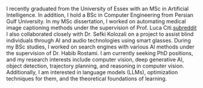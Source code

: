I recently graduated from the University of Essex with an MSc in Artificial Intelligence. In addition, I hold a BSc in Computer Engineering from Persian Gulf University. In my MSc dissertation, I worked on automating medical image captioning methods under the supervision of Prof. Luca Citi.[subreddit](http://reddit.com) I also collaborated closely with Dr. Sefki Kolozali on a project to assist blind individuals through AI and audio technologies using smart glasses. During my BSc studies, I worked on search engines with various AI methods under the supervision of Dr. Habib Rostami. I am currently seeking PhD positions, and my research interests include computer vision, deep generative AI, object detection, trajectory planning, and reasoning in computer vision. Additionally, I am interested in language models (LLMs), optimization techniques for them, and the theoretical foundations of learning.